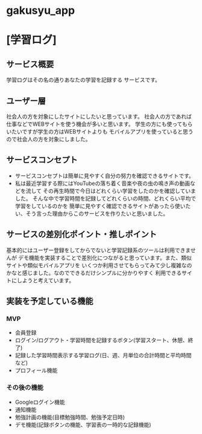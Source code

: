 # gakusyu_app

# [学習ログ]

## サービス概要
学習ログはその名の通りあなたの学習を記録する
サービスです。

## ユーザー層
社会人の方を対象にしたサイトにしたいと思っています。
社会人の方であれば仕事などでWEBサイトを使う機会が多いと思います。
学生の方にも使ってもらいたいですが学生の方はWEBサイトよりも
モバイルアプリを使っていると思うので社会人の方を対象にしました。

## サービスコンセプト
- サービスコンセプトは簡単に見やすく自分の努力を確認できるサイトです。  
- 私は最近学習する際にはYouTubeの落ち着く音楽や夜の虫の鳴き声の動画などを流して
その再生時間で今日はどれくらい学習をしたのかを確認していました。
そんな中で学習時間を記録してどれくらいの時間、どれくらい平均で学習をしているのかを
簡単に見やすく確認できるサイトがあったら使いたい、そう言った理由からこのサービスを作りたいと思いました。

## サービスの差別化ポイント・推しポイント
基本的にはユーザー登録をしてからでないと学習記録系のツールは利用できませんが
デモ機能を実装することで差別化につながると思っています。また、類似サイトや類似モバイルアプリを
いくつか利用させてもらってみて少し複雑なのかなと感じました。なのでできるだけシンプルに分かりやすく
利用できるサイトにしようと考えています。

## 実装を予定している機能

### MVP
- 会員登録
- ログイン/ログアウト・学習時間を記録するボタン(学習スタート、休憩、終了)
- 記録した学習時間表示する学習ログ(日、週、月単位の合計時間と平均時間など)
- プロフィール機能

### その後の機能
- Googleログイン機能
- 通知機能
- 勉強計画の機能(目標勉強時間、勉強予定日時)
- デモ機能(記録ボタンの機能、学習表の一時的な記録機能)
